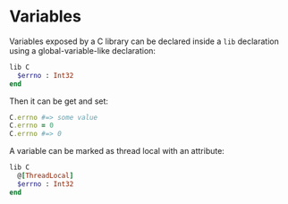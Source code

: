 # Variables

Variables exposed by a C library can be declared inside a `lib` declaration using a global-variable-like declaration:

```ruby
lib C
  $errno : Int32
end
```

Then it can be get and set:

```ruby
C.errno #=> some value
C.errno = 0
C.errno #=> 0
```

A variable can be marked as thread local with an attribute:

```ruby
lib C
  @[ThreadLocal]
  $errno : Int32
end
```
